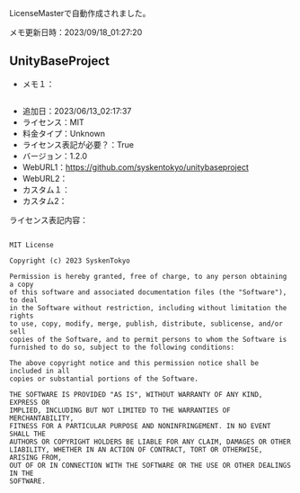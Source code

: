 LicenseMasterで自動作成されました。

メモ更新日時：2023/09/18_01:27:20

## UnityBaseProject

* メモ１：

```

```

* 追加日：2023/06/13_02:17:37
* ライセンス：MIT
* 料金タイプ：Unknown
* ライセンス表記が必要？：True
* バージョン：1.2.0
* WebURL1：https://github.com/syskentokyo/unitybaseproject
* WebURL2：
* カスタム１：
* カスタム2：


ライセンス表記内容：

```

MIT License

Copyright (c) 2023 SyskenTokyo

Permission is hereby granted, free of charge, to any person obtaining a copy
of this software and associated documentation files (the "Software"), to deal
in the Software without restriction, including without limitation the rights
to use, copy, modify, merge, publish, distribute, sublicense, and/or sell
copies of the Software, and to permit persons to whom the Software is
furnished to do so, subject to the following conditions:

The above copyright notice and this permission notice shall be included in all
copies or substantial portions of the Software.

THE SOFTWARE IS PROVIDED "AS IS", WITHOUT WARRANTY OF ANY KIND, EXPRESS OR
IMPLIED, INCLUDING BUT NOT LIMITED TO THE WARRANTIES OF MERCHANTABILITY,
FITNESS FOR A PARTICULAR PURPOSE AND NONINFRINGEMENT. IN NO EVENT SHALL THE
AUTHORS OR COPYRIGHT HOLDERS BE LIABLE FOR ANY CLAIM, DAMAGES OR OTHER
LIABILITY, WHETHER IN AN ACTION OF CONTRACT, TORT OR OTHERWISE, ARISING FROM,
OUT OF OR IN CONNECTION WITH THE SOFTWARE OR THE USE OR OTHER DEALINGS IN THE
SOFTWARE.

```
